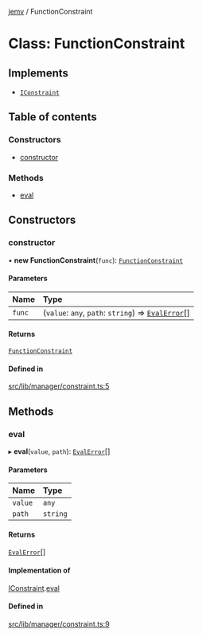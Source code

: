 [jemv](../README.md) / FunctionConstraint

# Class: FunctionConstraint

## Implements

- [`IConstraint`](../interfaces/IConstraint.md)

## Table of contents

### Constructors

- [constructor](FunctionConstraint.md#constructor)

### Methods

- [eval](FunctionConstraint.md#eval)

## Constructors

### constructor

• **new FunctionConstraint**(`func`): [`FunctionConstraint`](FunctionConstraint.md)

#### Parameters

| Name | Type |
| :------ | :------ |
| `func` | (`value`: `any`, `path`: `string`) => [`EvalError`](../interfaces/EvalError.md)[] |

#### Returns

[`FunctionConstraint`](FunctionConstraint.md)

#### Defined in

[src/lib/manager/constraint.ts:5](https://github.com/data7expressions/jemv/blob/d9a8263/src/lib/manager/constraint.ts#L5)

## Methods

### eval

▸ **eval**(`value`, `path`): [`EvalError`](../interfaces/EvalError.md)[]

#### Parameters

| Name | Type |
| :------ | :------ |
| `value` | `any` |
| `path` | `string` |

#### Returns

[`EvalError`](../interfaces/EvalError.md)[]

#### Implementation of

[IConstraint](../interfaces/IConstraint.md).[eval](../interfaces/IConstraint.md#eval)

#### Defined in

[src/lib/manager/constraint.ts:9](https://github.com/data7expressions/jemv/blob/d9a8263/src/lib/manager/constraint.ts#L9)
